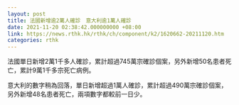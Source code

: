 ```yaml
---
layout: post
title: 法國新增逾2萬人確診　意大利逾1萬人確診
date: 2021-11-20 02:38:42.000000000 +08:00
link: https://news.rthk.hk/rthk/ch/component/k2/1620662-20211120.htm
categories: rthk
---
```


法國單日新增2萬1千多人確診，累計超過745萬宗確診個案，另外新增50名患者死亡，累計9萬1千多宗死亡病例。

意大利的數字稍為回落，單日新增超過1萬人確診，累計超過490萬宗確診個案，另外新增48名患者死亡，兩項數字都較前一日少。
